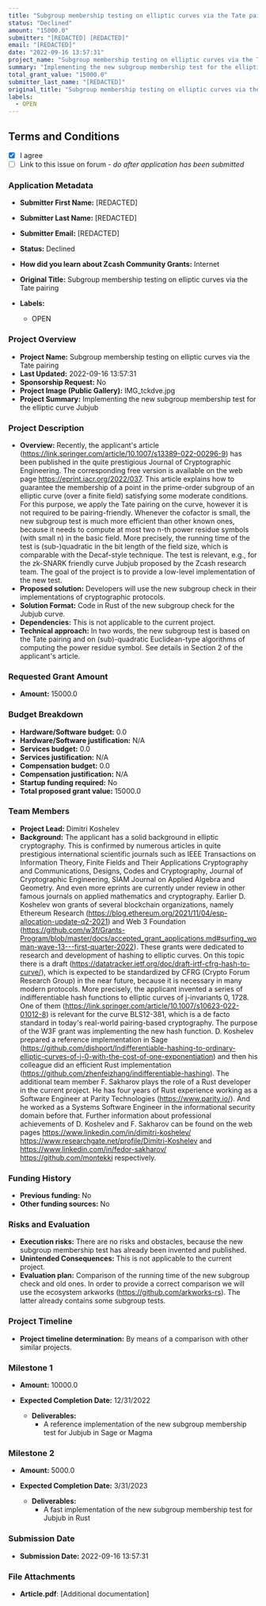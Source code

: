 ```yaml
---
title: "Subgroup membership testing on elliptic curves via the Tate pairing"
status: "Declined"
amount: "15000.0"
submitter: "[REDACTED] [REDACTED]"
email: "[REDACTED]"
date: "2022-09-16 13:57:31"
project_name: "Subgroup membership testing on elliptic curves via the Tate pairing"
summary: "Implementing the new subgroup membership test for the elliptic curve Jubjub"
total_grant_value: "15000.0"
submitter_last_name: "[REDACTED]"
original_title: "Subgroup membership testing on elliptic curves via the Tate pairing"
labels:
  - OPEN
---
```


## Terms and Conditions

- [X] I agree
- [ ] Link to this issue on forum - _do after application has been submitted_

### Application Metadata

- **Submitter First Name:**
  [REDACTED]
- **Submitter Last Name:**
  [REDACTED]
- **Submitter Email:**
  [REDACTED]
- **Status:**
  Declined
- **How did you learn about Zcash Community Grants:**
  Internet
- **Original Title:**
  Subgroup membership testing on elliptic curves via the Tate pairing

- **Labels:**
  - OPEN

### Project Overview

- **Project Name:**
  Subgroup membership testing on elliptic curves via the Tate pairing
- **Last Updated:**
  2022-09-16 13:57:31
- **Sponsorship Request:**
  No
- **Project Image (Public Gallery):**
  IMG_tckdve.jpg
- **Project Summary:**
  Implementing the new subgroup membership test for the elliptic curve Jubjub

### Project Description

- **Overview:**
  Recently, the applicant's article (https://link.springer.com/article/10.1007/s13389-022-00296-9) has been published in the quite prestigious Journal of Cryptographic Engineering. The corresponding free version is available on the web page https://eprint.iacr.org/2022/037. This article explains how to guarantee the membership of a point in the prime-order subgroup of an elliptic curve (over a finite field) satisfying some moderate conditions. For this purpose, we apply the Tate pairing on the curve, however it is not required to be pairing-friendly. Whenever the cofactor is small, the new subgroup test is much more efficient than other known ones, because it needs to compute at most two n-th power residue symbols (with small n) in the basic field. More precisely, the running time of the test is (sub-)quadratic in the bit length of the field size, which is comparable with the Decaf-style technique. The test is relevant, e.g., for the zk-SNARK friendly curve Jubjub proposed by the Zcash research team. The goal of the project is to provide a low-level implementation of the new test.
- **Proposed solution:**
  Developers will use the new subgroup check in their implementations of cryptographic protocols.
- **Solution Format:**
  Code in Rust of the new subgroup check for the Jubjub curve.
- **Dependencies:**
  This is not applicable to the current project.
- **Technical approach:**
  In two words, the new subgroup test is based on the Tate pairing and on (sub)-quadratic Euclidean-type algorithms of computing the power residue symbol. See details in Section 2 of the applicant's article.

### Requested Grant Amount

- **Amount:**
  15000.0

### Budget Breakdown

- **Hardware/Software budget:**
  0.0
- **Hardware/Software justification:**
  N/A
- **Services budget:**
  0.0
- **Services justification:**
  N/A
- **Compensation budget:**
  0.0
- **Compensation justification:**
  N/A
- **Startup funding required:**
  No
- **Total proposed grant value:**
  15000.0

### Team Members

- **Project Lead:**
  Dimitri Koshelev
- **Background:**
  The applicant has a solid background in elliptic cryptography. This is confirmed by numerous articles in quite prestigious international scientific journals such as IEEE Transactions on Information Theory, Finite Fields and Their Applications Cryptography and Communications, Designs, Codes and Cryptography, Journal of Cryptographic Engineering, SIAM Journal on Applied Algebra and Geometry. And even more eprints are currently under review in other famous journals on applied mathematics and cryptography. Earlier D. Koshelev won grants of several blockchain organizations, namely Ethereum Research (https://blog.ethereum.org/2021/11/04/esp-allocation-update-q2-2021) and Web 3 Foundation (https://github.com/w3f/Grants-Program/blob/master/docs/accepted_grant_applications.md#surfing_woman-wave-13---first-quarter-2022). These grants were dedicated to research and development of hashing to elliptic curves. On this topic there is a draft (https://datatracker.ietf.org/doc/draft-irtf-cfrg-hash-to-curve/), which is expected to be standardized by CFRG (Crypto Forum Research Group) in the near future, because it is necessary in many modern protocols. More precisely, the applicant invented a series of indifferentiable hash functions to elliptic curves of j-invariants 0, 1728. One of them (https://link.springer.com/article/10.1007/s10623-022-01012-8) is relevant for the curve BLS12-381, which is a de facto standard in today's real-world pairing-based cryptography. The purpose of the W3F grant was implementing the new hash function. D. Koshelev prepared a reference implementation in Sage (https://github.com/dishport/Indifferentiable-hashing-to-ordinary-elliptic-curves-of-j-0-with-the-cost-of-one-exponentiation) and then his colleague did an efficient Rust implementation (https://github.com/zhenfeizhang/indifferentiable-hashing). The additional team member F. Sakharov plays the role of a Rust developer in the current project. He has four years of Rust experience working as a Software Engineer at Parity Technologies (https://www.parity.io/). And he worked as a Systems Software Engineer in the informational security domain before that. Further information about professional achievements of D. Koshelev and F. Sakharov can be found on the web pages https://www.linkedin.com/in/dimitri-koshelev/ https://www.researchgate.net/profile/Dimitri-Koshelev and https://www.linkedin.com/in/fedor-sakharov/ https://github.com/montekki respectively.

### Funding History

- **Previous funding:**
  No
- **Other funding sources:**
  No

### Risks and Evaluation

- **Execution risks:**
  There are no risks and obstacles, because the new subgroup membership test has already been invented and published.
- **Unintended Consequences:**
  This is not applicable to the current project.
- **Evaluation plan:**
  Comparison of the running time of the new subgroup check and old ones. In order to provide a correct comparison we will use the ecosystem arkworks (https://github.com/arkworks-rs). The latter already contains some subgroup tests.

### Project Timeline

- **Project timeline determination:**
  By means of a comparison with other similar projects.

### Milestone 1

- **Amount:**
  10000.0
- **Expected Completion Date:**
  12/31/2022

  - **Deliverables:**
    - A reference implementation of the new subgroup membership test for Jubjub in Sage or Magma

### Milestone 2

- **Amount:**
  5000.0
- **Expected Completion Date:**
  3/31/2023

  - **Deliverables:**
    - A fast implementation of the new subgroup membership test for Jubjub in Rust

### Submission Date

- **Submission Date:**
  2022-09-16 13:57:31

### File Attachments

- **Article.pdf**: [Additional documentation]

